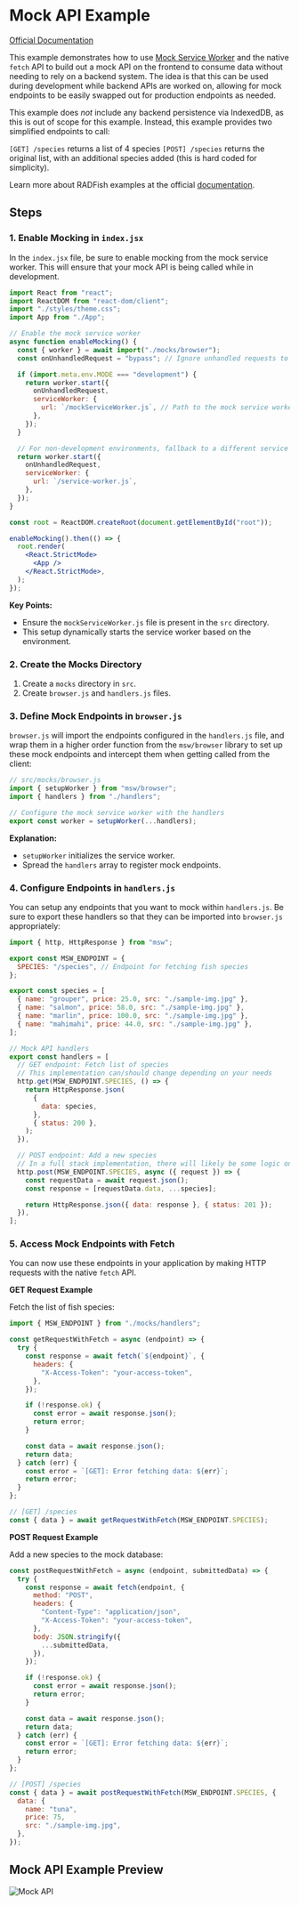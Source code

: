 # Mock API Example

[Official Documentation](https://nmfs-radfish.github.io/radfish/)

This example demonstrates how to use [Mock Service Worker](https://mswjs.io/) and the native `fetch` API to build out a mock API on the frontend to consume data without needing to rely on a backend system. The idea is that this can be used during development while backend APIs are worked on, allowing for mock endpoints to be easily swapped out for production endpoints as needed.

This example does _not_ include any backend persistence via IndexedDB, as this is out of scope for this example. Instead, this example provides two simplified endpoints to call:

`[GET] /species` returns a list of 4 species
`[POST] /species` returns the original list, with an additional species added (this is hard coded for simplicity).

Learn more about RADFish examples at the official [documentation](https://nmfs-radfish.github.io/radfish/developer-documentation/examples-and-templates#examples).

## Steps

### 1. Enable Mocking in `index.jsx`

In the `index.jsx` file, be sure to enable mocking from the mock service worker. This will ensure that your mock API is being called while in development.

```jsx
import React from "react";
import ReactDOM from "react-dom/client";
import "./styles/theme.css";
import App from "./App";

// Enable the mock service worker
async function enableMocking() {
  const { worker } = await import("./mocks/browser");
  const onUnhandledRequest = "bypass"; // Ignore unhandled requests to prevent errors in development

  if (import.meta.env.MODE === "development") {
    return worker.start({
      onUnhandledRequest,
      serviceWorker: {
        url: `/mockServiceWorker.js`, // Path to the mock service worker
      },
    });
  }

  // For non-development environments, fallback to a different service worker
  return worker.start({
    onUnhandledRequest,
    serviceWorker: {
      url: `/service-worker.js`,
    },
  });
}

const root = ReactDOM.createRoot(document.getElementById("root"));

enableMocking().then(() => {
  root.render(
    <React.StrictMode>
      <App />
    </React.StrictMode>,
  );
});
```

**Key Points:**

- Ensure the `mockServiceWorker.js` file is present in the `src` directory.
- This setup dynamically starts the service worker based on the environment.

### 2. Create the Mocks Directory

1. Create a `mocks` directory in `src`.
2. Create `browser.js` and `handlers.js` files.

### 3. Define Mock Endpoints in `browser.js`

`browser.js` will import the endpoints configured in the `handlers.js` file, and wrap them in a higher order function from the `msw/browser` library to set up these mock endpoints and intercept them when getting called from the client:

```js
// src/mocks/browser.js
import { setupWorker } from "msw/browser";
import { handlers } from "./handlers";

// Configure the mock service worker with the handlers
export const worker = setupWorker(...handlers);
```

**Explanation:**

- `setupWorker` initializes the service worker.
- Spread the `handlers` array to register mock endpoints.

### 4. Configure Endpoints in `handlers.js`

You can setup any endpoints that you want to mock within `handlers.js`. Be sure to export these handlers so that they can be imported into `browser.js` appropriately:

```js
import { http, HttpResponse } from "msw";

export const MSW_ENDPOINT = {
  SPECIES: "/species", // Endpoint for fetching fish species
};

export const species = [
  { name: "grouper", price: 25.0, src: "./sample-img.jpg" },
  { name: "salmon", price: 58.0, src: "./sample-img.jpg" },
  { name: "marlin", price: 100.0, src: "./sample-img.jpg" },
  { name: "mahimahi", price: 44.0, src: "./sample-img.jpg" },
];

// Mock API handlers
export const handlers = [
  // GET endpoint: Fetch list of species
  // This implementation can/should change depending on your needs
  http.get(MSW_ENDPOINT.SPECIES, () => {
    return HttpResponse.json(
      {
        data: species,
      },
      { status: 200 },
    );
  }),

  // POST endpoint: Add a new species
  // In a full stack implementation, there will likely be some logic on the server to handle/store persistent data
  http.post(MSW_ENDPOINT.SPECIES, async ({ request }) => {
    const requestData = await request.json();
    const response = [requestData.data, ...species];

    return HttpResponse.json({ data: response }, { status: 201 });
  }),
];
```

### 5. Access Mock Endpoints with Fetch

You can now use these endpoints in your application by making HTTP requests with the native `fetch` API.

**GET Request Example**

Fetch the list of fish species:

```jsx
import { MSW_ENDPOINT } from "./mocks/handlers";

const getRequestWithFetch = async (endpoint) => {
  try {
    const response = await fetch(`${endpoint}`, {
      headers: {
        "X-Access-Token": "your-access-token",
      },
    });

    if (!response.ok) {
      const error = await response.json();
      return error;
    }

    const data = await response.json();
    return data;
  } catch (err) {
    const error = `[GET]: Error fetching data: ${err}`;
    return error;
  }
};

// [GET] /species
const { data } = await getRequestWithFetch(MSW_ENDPOINT.SPECIES);
```

**POST Request Example**

Add a new species to the mock database:

```jsx
const postRequestWithFetch = async (endpoint, submittedData) => {
  try {
    const response = await fetch(endpoint, {
      method: "POST",
      headers: {
        "Content-Type": "application/json",
        "X-Access-Token": "your-access-token",
      },
      body: JSON.stringify({
        ...submittedData,
      }),
    });

    if (!response.ok) {
      const error = await response.json();
      return error;
    }

    const data = await response.json();
    return data;
  } catch (err) {
    const error = `[GET]: Error fetching data: ${err}`;
    return error;
  }
};

// [POST] /species
const { data } = await postRequestWithFetch(MSW_ENDPOINT.SPECIES, {
  data: {
    name: "tuna",
    price: 75,
    src: "./sample-img.jpg",
  },
});
```

## Mock API Example Preview

![Mock API](./src/assets/mock-api.png)
